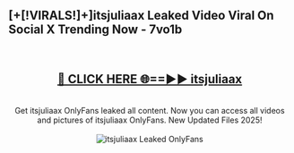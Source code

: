 <h2>[+[!VIRALS!]+]itsjuliaax Leaked Video Viral On Social X Trending Now - 7vo1b</h2>
<br>
<div align="center">
<h2><a href="https://libra.edu.pl?itsjuliaax" rel="nofollow">🔴 CLICK HERE 🌐==►► itsjuliaax</a></h2>
<br>
Get itsjuliaax OnlyFans leaked all content. Now you can access all videos and pictures of itsjuliaax OnlyFans. New Updated Files 2025!
<br>
<br>
<a href="https://libra.edu.pl?itsjuliaax" rel="nofollow" data-target="animated-image.originalLink"><img src="https://i.ibb.co.com/WyWwxjT/player-gif2.gif" alt="itsjuliaax Leaked OnlyFans" style="max-width: 100%; display: inline-block;" data-target="animated-image.originalImage"></a>
</div>
<br>